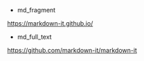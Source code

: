 
- md_fragment

https://markdown-it.github.io/

- md_full_text

https://github.com/markdown-it/markdown-it